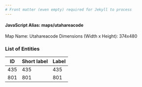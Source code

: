 ```yaml
---
# Front matter (even empty) required for Jekyll to process
---
```


#### JavaScript Alias: maps/utahareacode

Map Name: Utahareacode
Dimensions (Width x Height): 374x480





### List of Entities

ID | Short label | Label
---|---|---|
435|435|435
801|801|801

